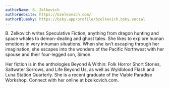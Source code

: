 ```yaml
---
authorName: B. Zelkovich
authorWebsite: https://bzelkovich.com/
authorBluesky: https://bsky.app/profile/bzelkovich.bsky.social
---
```

B. Zelkovich writes Speculative Fiction, anything from dragon hunting and space whales to demon-dealing and ghost tales. She likes to explore human emotions in very inhuman situations. When she isn’t escaping through her imagination, she escapes into the wonders of the Pacific Northwest with her spouse and their four-legged son, Simon.

Her fiction is in the anthologies Beyond & Within: Folk Horror Short Stories, Saltwater Sorrows, and Life Beyond Us, as well as Wyldblood Flash and Luna Station Quarterly. She is a recent graduate of the Viable Paradise Workshop. Connect with her online at bzelkovich.com.